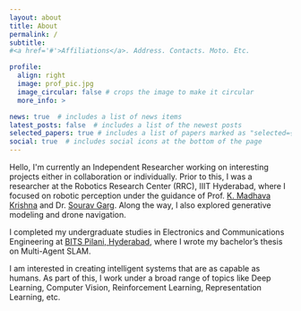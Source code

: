 ```yaml
---
layout: about
title: About
permalink: /
subtitle: 
#<a href='#'>Affiliations</a>. Address. Contacts. Moto. Etc.

profile:
  align: right
  image: prof_pic.jpg
  image_circular: false # crops the image to make it circular
  more_info: >

news: true  # includes a list of news items
latest_posts: false  # includes a list of the newest posts
selected_papers: true # includes a list of papers marked as "selected={true}"
social: true  # includes social icons at the bottom of the page
---
```


<!-- Hi !!!

I am working as a Researcher at the Robotics Research Center of IIIT Hyderabad where I am advised by [Dr. K. Madhava Krishna](https://robotics.iiit.ac.in/faculty_mkrishna/), [Dr. Sourav Garg](https://scholar.google.co.in/citations?user=oVS3HHIAAAAJ&hl=en) and [Dr. Arun Kumar Singh](https://tuit.ut.ee/en/content/arun-kumar-singh). Previoulsy, I working on Robust Visual Place Recognition as well as Robust Optimization in context of Multi Agent SLAM under the guidance of [Dr. K. Madhava Krishna](https://robotics.iiit.ac.in/faculty_mkrishna/) and [Dr. Joyjit Mukherjee](https://universe.bits-pilani.ac.in/hyderabad/jmukherjee/Profile).

My work here revolves around the topics of Machine Learning, Computer Vision, Representation Learning, Reinforcement Learning and Robotics.


<span style="color:red">**I am currently looking for research oppurtunities.**</span> You can download my [CV](https://devapi016.github.io/cv/) from here. -->


<!-- Hello!!!

I am working as an Independent Researcher, collaborating on an project at the intersection of Representation Learning and Visual Reinforcement Learning.

Before this, I was a researcher at RRC, IIIT Hyderabad, where I worked on robotic perception under guidance of [Dr. K. Madhava Krishna](https://robotics.iiit.ac.in/faculty_mkrishna/) and [Dr. Sourav Garg](https://scholar.google.co.in/citations?user=oVS3HHIAAAAJ&hl=en). Along the way, I also explored generative modelling and drone navigation. I completed my undergraduate from [BITS Pilani, Hyderabad](https://www.bits-pilani.ac.in/hyderabad/) in Electronics and Communications Engineering. And did my bachelors thesis on Multi Agent SLAM.

My interests lie broadly in Representation Learning, Computer Vision, Reinforcement Learning, and Robotics. -->


<!-- Hello, I’m currently working as an Independent Researcher on a project at the intersection of Representation Learning and Visual Reinforcement Learning. Prior to this, I was a researcher at the Robotics Research Center (RRC), IIIT Hyderabad, where I focused on robotic perception under the guidance of Prof. [K. Madhava Krishna](https://robotics.iiit.ac.in/faculty_mkrishna/) and Dr. [Sourav Garg](https://oravus.github.io/). Along the way, I also explored generative modeling and drone navigation. -->


Hello, I'm currently an Independent Researcher working on interesting projects either in collaboration or individually. Prior to this, I was a researcher at the Robotics Research Center (RRC), IIIT Hyderabad, where I focused on robotic perception under the guidance of Prof. [K. Madhava Krishna](https://robotics.iiit.ac.in/faculty_mkrishna/) and Dr. [Sourav Garg](https://oravus.github.io/). Along the way, I also explored generative modeling and drone navigation.

I completed my undergraduate studies in Electronics and Communications Engineering at [BITS Pilani, Hyderabad](https://www.bits-pilani.ac.in/hyderabad/), where I wrote my bachelor’s thesis on Multi-Agent SLAM.

I am interested in creating intelligent systems that are as capable as humans. As part of this, I work under a broad range of topics like Deep Learning, Computer Vision, Reinforcement Learning, Representation Learning, etc.

